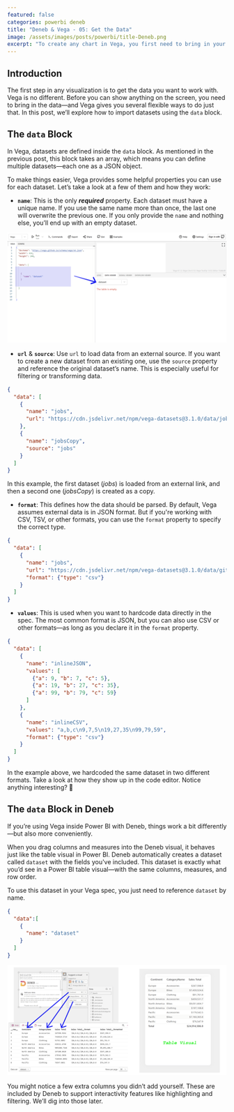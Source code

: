 ```yaml
---
featured: false
categories: powerbi deneb
title: "Deneb & Vega - 05: Get the Data"
image: /assets/images/posts/powerbi/title-Deneb.png
excerpt: "To create any chart in Vega, you first need to bring in your data. This post covers the different ways to load and define datasets using the data block—both in standalone Vega and inside Power BI with Deneb."
---
```


## Introduction

The first step in any visualization is to get the data you want to work with. Vega is no different. Before you can show anything on the screen, you need to bring in the data—and Vega gives you several flexible ways to do just that. In this post, we’ll explore how to import datasets using the `data` block.

## The `data` Block

In Vega, datasets are defined inside the `data` block. As mentioned in the previous post, this block takes an array, which means you can define multiple datasets—each one as a JSON object.

To make things easier, Vega provides some helpful properties you can use for each dataset. Let’s take a look at a few of them and how they work:

- **`name`**: This is the only **_required_** property. Each dataset must have a unique name. If you use the same name more than once, the last one will overwrite the previous one. If you only provide the `name` and nothing else, you’ll end up with an empty dataset.

<img class="lightbox-image" src="/assets/images/posts/powerbi/vega-EmptyDataset.png" alt="Empty dataset example">

- **`url`** & **`source`**:  Use `url` to load data from an external source. If you want to create a new dataset from an existing one, use the `source` property and reference the original dataset’s name. This is especially useful for filtering or transforming data.

```json
{
  "data": [
    {
      "name": "jobs",
      "url": "https://cdn.jsdelivr.net/npm/vega-datasets@3.1.0/data/jobs.json"
    },
    {
      "name": "jobsCopy",
      "source": "jobs"
    }
  ]
}
```

In this example, the first dataset (_jobs_) is loaded from an external link, and then a second one (_jobsCopy_) is created as a copy.

- **`format`**:  This defines how the data should be parsed. By default, Vega assumes external data is in JSON format. But if you're working with CSV, TSV, or other formats, you can use the `format` property to specify the correct type.

```json
{
  "data": [
    {
      "name": "jobs",
      "url": "https://cdn.jsdelivr.net/npm/vega-datasets@3.1.0/data/github.csv",
      "format": {"type": "csv"}
    }
  ]
}
```

- **`values`**:  This is used when you want to hardcode data directly in the spec. The most common format is JSON, but you can also use CSV or other formats—as long as you declare it in the `format` property.

```json
{
  "data": [
    {
      "name": "inlineJSON",
      "values": [
        {"a": 9, "b": 7, "c": 5},
        {"a": 19, "b": 27, "c": 35},
        {"a": 99, "b": 79, "c": 59}
      ]
    },
    {
      "name": "inlineCSV",
      "values": "a,b,c\n9,7,5\n19,27,35\n99,79,59",
      "format": {"type": "csv"}
    }
  ]
}
```

In the example above, we hardcoded the same dataset in two different formats. Take a look at how they show up in the code editor. Notice anything interesting? 🤔

## The `data` Block in Deneb

If you’re using Vega inside Power BI with Deneb, things work a bit differently—but also more conveniently.

When you drag columns and measures into the Deneb visual, it behaves just like the table visual in Power BI. Deneb automatically creates a dataset called `dataset` with the fields you've included. This dataset is exactly what you’d see in a Power BI table visual—with the same columns, measures, and row order.

To use this dataset in your Vega spec, you just need to reference `dataset` by name.

```json
{
  "data":[
    {
      "name": "dataset"
    }
  ]
}
```

<img class="lightbox-image" src="/assets/images/posts/powerbi/vega-datasetDeneb.png" alt="Dataset shape in Deneb">

You might notice a few extra columns you didn’t add yourself. These are included by Deneb to support interactivity features like highlighting and filtering. We’ll dig into those later.
